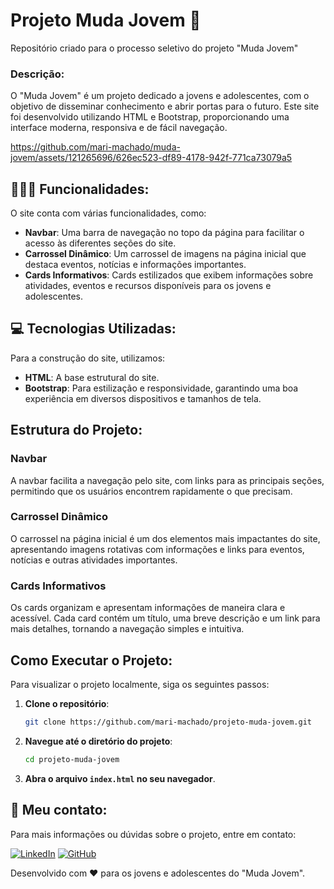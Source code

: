 # Projeto Muda Jovem 🌱

Repositório criado para o processo seletivo do projeto "Muda Jovem"

### Descrição:

O "Muda Jovem" é um projeto dedicado a jovens e adolescentes, com o objetivo de disseminar conhecimento e abrir portas para o futuro. Este site foi desenvolvido utilizando HTML e Bootstrap, proporcionando uma interface moderna, responsiva e de fácil navegação.

https://github.com/mari-machado/muda-jovem/assets/121265696/626ec523-df89-4178-942f-771ca73079a5

## 👩🏻‍💻 Funcionalidades:

O site conta com várias funcionalidades, como:

- **Navbar**: Uma barra de navegação no topo da página para facilitar o acesso às diferentes seções do site.
- **Carrossel Dinâmico**: Um carrossel de imagens na página inicial que destaca eventos, notícias e informações importantes.
- **Cards Informativos**: Cards estilizados que exibem informações sobre atividades, eventos e recursos disponíveis para os jovens e adolescentes.

## 💻 Tecnologias Utilizadas:

Para a construção do site, utilizamos:

- **HTML**: A base estrutural do site.
- **Bootstrap**: Para estilização e responsividade, garantindo uma boa experiência em diversos dispositivos e tamanhos de tela.

## Estrutura do Projeto:

### Navbar

A navbar facilita a navegação pelo site, com links para as principais seções, permitindo que os usuários encontrem rapidamente o que precisam.

### Carrossel Dinâmico

O carrossel na página inicial é um dos elementos mais impactantes do site, apresentando imagens rotativas com informações e links para eventos, notícias e outras atividades importantes.

### Cards Informativos

Os cards organizam e apresentam informações de maneira clara e acessível. Cada card contém um título, uma breve descrição e um link para mais detalhes, tornando a navegação simples e intuitiva.

## Como Executar o Projeto:

Para visualizar o projeto localmente, siga os seguintes passos:

1. **Clone o repositório**:
    ```bash
    git clone https://github.com/mari-machado/projeto-muda-jovem.git
    ```

2. **Navegue até o diretório do projeto**:
    ```bash
    cd projeto-muda-jovem
    ```

3. **Abra o arquivo `index.html` no seu navegador**.


## 🔎 Meu contato:

Para mais informações ou dúvidas sobre o projeto, entre em contato:


[![LinkedIn](https://img.shields.io/badge/LinkedIn-0077B5?style=for-the-badge&logo=linkedin&logoColor=white)](https://www.linkedin.com/in/mariaeduardammendes/)
[![GitHub](https://img.shields.io/badge/GitHub-100000?style=for-the-badge&logo=github&logoColor=white)](https://github.com/mari-machado)

Desenvolvido com ❤️ para os jovens e adolescentes do "Muda Jovem".


